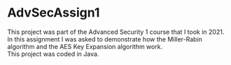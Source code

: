 # AdvSecAssign1
This project was part of the Advanced Security 1 course that I took in 2021.  
In this assignment I was asked to demonstrate how the Miller-Rabin algorithm and the AES Key Expansion algorithm work.  
This project was coded in Java.  
